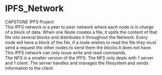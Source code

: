 # IPFS_Network
CAPSTONE IPFS Project\
  This IPFS network is a peer to peer network where each node is in charge of a block of data. When one Node creates a file, it splits the content of that file into several blocks and distributes it throughout the Network. Every node will have a block of the file, if a node wishes to read the file they must send a request the other nodes to send them the blocks it does not have.\
  This IPFS network can only issue write and read commands.\
  The NFS is a smaller version of the IPFS. The NFS only deals with 1 server and 1 client. The server handles and manages the filesystem and sends information to the client.
